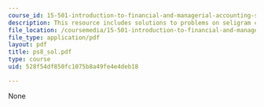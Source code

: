 ```yaml
---
course_id: 15-501-introduction-to-financial-and-managerial-accounting-spring-2004
description: This resource includes solutions to problems on seligram case write-up.
file_location: /coursemedia/15-501-introduction-to-financial-and-managerial-accounting-spring-2004/528f54df850fc1075b8a49fe4e4deb18_ps8_sol.pdf
file_type: application/pdf
layout: pdf
title: ps8_sol.pdf
type: course
uid: 528f54df850fc1075b8a49fe4e4deb18

---
```

None